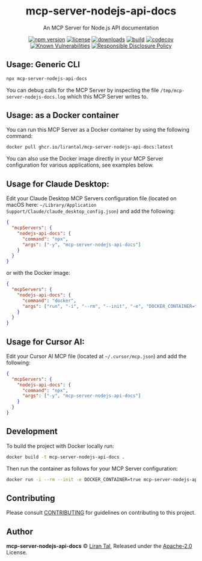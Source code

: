 <!-- markdownlint-disable -->

<p align="center"><h1 align="center">
  mcp-server-nodejs-api-docs
</h1>

<p align="center">
  An MCP Server for Node.js API documentation
</p>

<p align="center">
  <a href="https://www.npmjs.org/package/mcp-server-nodejs-api-docs"><img src="https://badgen.net/npm/v/mcp-server-nodejs-api-docs" alt="npm version"/></a>
  <a href="https://www.npmjs.org/package/mcp-server-nodejs-api-docs"><img src="https://badgen.net/npm/license/mcp-server-nodejs-api-docs" alt="license"/></a>
  <a href="https://www.npmjs.org/package/mcp-server-nodejs-api-docs"><img src="https://badgen.net/npm/dt/mcp-server-nodejs-api-docs" alt="downloads"/></a>
  <a href="https://github.com/lirantal/mcp-server-nodejs-api-docs/actions?workflow=CI"><img src="https://github.com/lirantal/mcp-server-nodejs-api-docs/workflows/CI/badge.svg" alt="build"/></a>
  <a href="https://codecov.io/gh/lirantal/mcp-server-nodejs-api-docs"><img src="https://badgen.net/codecov/c/github/lirantal/mcp-server-nodejs-api-docs" alt="codecov"/></a>
  <a href="https://snyk.io/test/github/lirantal/mcp-server-nodejs-api-docs"><img src="https://snyk.io/test/github/lirantal/mcp-server-nodejs-api-docs/badge.svg" alt="Known Vulnerabilities"/></a>
  <a href="./SECURITY.md"><img src="https://img.shields.io/badge/Security-Responsible%20Disclosure-yellow.svg" alt="Responsible Disclosure Policy" /></a>
</p>

## Usage: Generic CLI

```bash
npx mcp-server-nodejs-api-docs
```

You can debug calls for the MCP Server by inspecting the file `/tmp/mcp-server-nodejs-docs.log` which this MCP Server writes to.

## Usage: as a Docker container

You can run this MCP Server as a Docker container by using the following command:

```bash
docker pull ghcr.io/lirantal/mcp-server-nodejs-api-docs:latest
```

You can also use the Docker image directly in your MCP Server configuration for various applications, see examples below.

## Usage for Claude Desktop:

Edit your Claude Desktop MCP Servers configuration file (located on macOS here: `~/Library/Application Support/Claude/claude_desktop_config.json`) and add the following:

```json
{
  "mcpServers": {
    "nodejs-api-docs": {
      "command": "npx",
      "args": ["-y", "mcp-server-nodejs-api-docs"]
    }
  }
}
```

or with the Docker image:

```json
{
  "mcpServers": {
    "nodejs-api-docs": {
      "command": "docker",
      "args": ["run", "-i", "--rm", "--init", "-e", "DOCKER_CONTAINER=true", "ghcr.io/lirantal/mcp-server-nodejs-api-docs:latest"]
    }
  }
}
```

## Usage for Cursor AI:

Edit your Cursor AI MCP file (located at `~/.cursor/mcp.json`) and add the following:

```json
{
  "mcpServers": {
    "nodejs-api-docs": {
      "command": "npx",
      "args": ["-y", "mcp-server-nodejs-api-docs"]
    }
  }
}
```

## Development

To build the project with Docker locally run:

```bash
docker build -t mcp-server-nodejs-api-docs .
```

Then run the container as follows for your MCP Server configuration:

```bash
docker run -i --rm --init -e DOCKER_CONTAINER=true mcp-server-nodejs-api-docs
```

## Contributing

Please consult [CONTRIBUTING](./.github/CONTRIBUTING.md) for guidelines on contributing to this project.

## Author

**mcp-server-nodejs-api-docs** © [Liran Tal](https://github.com/lirantal), Released under the [Apache-2.0](./LICENSE) License.

